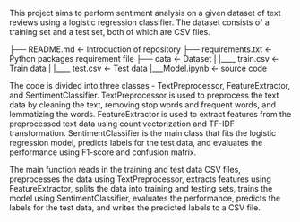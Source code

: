 

This project aims to perform sentiment analysis on a given dataset of text reviews using a logistic regression classifier. The dataset consists of a training set and a test set, both of which are CSV files.


├── README.md             <- Introduction of repository
├── requirements.txt      <- Python packages requirement file
├── data                  <- Dataset
|   |____ train.csv       <- Train data
|   |____ test.csv        <- Test data
|___Model.ipynb           <- source code

The code is divided into three classes - TextPreprocessor, FeatureExtractor, and SentimentClassifier. TextPreprocessor is used to preprocess the text data by cleaning the text, removing stop words and frequent words, and lemmatizing the words. FeatureExtractor is used to extract features from the preprocessed text data using count vectorization and TF-IDF transformation. SentimentClassifier is the main class that fits the logistic regression model, predicts labels for the test data, and evaluates the performance using F1-score and confusion matrix.

The main function reads in the training and test data CSV files, preprocesses the data using TextPreprocessor, extracts features using FeatureExtractor, splits the data into training and testing sets, trains the model using SentimentClassifier, evaluates the performance, predicts the labels for the test data, and writes the predicted labels to a CSV file.




